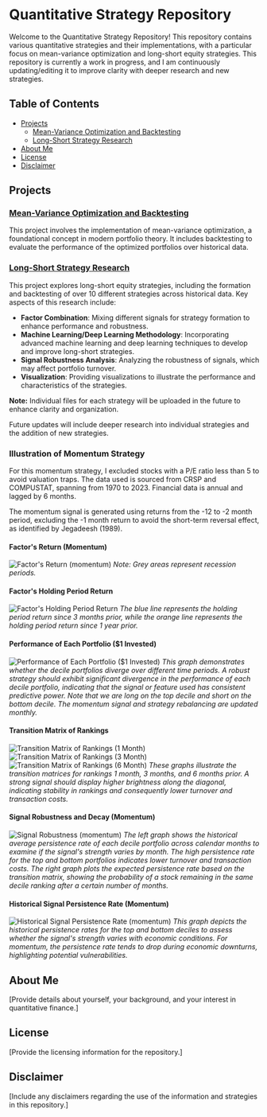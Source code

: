 
# Quantitative Strategy Repository

Welcome to the Quantitative Strategy Repository! This repository contains various quantitative strategies and their implementations, with a particular focus on mean-variance optimization and long-short equity strategies. This repository is currently a work in progress, and I am continuously updating/editing it to improve clarity with deeper research and new strategies.

## Table of Contents

- [Projects](#projects)
  - [Mean-Variance Optimization and Backtesting](#mean-variance-optimization-and-backtesting)
  - [Long-Short Strategy Research](#long-short-strategy-research)
- [About Me](#about-me)
- [License](#license)
- [Disclaimer](#disclaimer)

## Projects

### [Mean-Variance Optimization and Backtesting](./Portfolio_Optimization.ipynb)
This project involves the implementation of mean-variance optimization, a foundational concept in modern portfolio theory. It includes backtesting to evaluate the performance of the optimized portfolios over historical data.

### [Long-Short Strategy Research](./Strategy_Factors_Formation.ipynb)
This project explores long-short equity strategies, including the formation and backtesting of over 10 different strategies across historical data. Key aspects of this research include:
- **Factor Combination**: Mixing different signals for strategy formation to enhance performance and robustness.
- **Machine Learning/Deep Learning Methodology**: Incorporating advanced machine learning and deep learning techniques to develop and improve long-short strategies.
- **Signal Robustness Analysis**: Analyzing the robustness of signals, which may affect portfolio turnover.
- **Visualization**: Providing visualizations to illustrate the performance and characteristics of the strategies.

**Note:** Individual files for each strategy will be uploaded in the future to enhance clarity and organization.

Future updates will include deeper research into individual strategies and the addition of new strategies.

### Illustration of Momentum Strategy

For this momentum strategy, I excluded stocks with a P/E ratio less than 5 to avoid valuation traps. The data used is sourced from CRSP and COMPUSTAT, spanning from 1970 to 2023. Financial data is annual and lagged by 6 months.

The momentum signal is generated using returns from the -12 to -2 month period, excluding the -1 month return to avoid the short-term reversal effect, as identified by Jegadeesh (1989).

#### Factor's Return (Momentum)
![Factor's Return (momentum)](/mnt/data/file-SfxfHIv6IIhaKCA9eJuqcs7y.png)
*Note: Grey areas represent recession periods.*

#### Factor's Holding Period Return
![Factor's Holding Period Return](/mnt/data/file-9IOyL3O3uc0e0309BKvtF7DP.png)
*The blue line represents the holding period return since 3 months prior, while the orange line represents the holding period return since 1 year prior.*

#### Performance of Each Portfolio ($1 Invested)
![Performance of Each Portfolio ($1 Invested)](/mnt/data/file-KNKi09IQuIu0QhcmUrcZuOca.png)
*This graph demonstrates whether the decile portfolios diverge over different time periods. A robust strategy should exhibit significant divergence in the performance of each decile portfolio, indicating that the signal or feature used has consistent predictive power. Note that we are long on the top decile and short on the bottom decile. The momentum signal and strategy rebalancing are updated monthly.*

#### Transition Matrix of Rankings
![Transition Matrix of Rankings (1 Month)](/mnt/data/file-qD90qTk0Qtl2o9euRK506Wb7.png)
![Transition Matrix of Rankings (3 Month)](/mnt/data/file-sSeehadH3Q38onKyqff6TR0e.png)
![Transition Matrix of Rankings (6 Month)](/mnt/data/file-BitbjSJnpwuugAlVabxHPiY2.png)
*These graphs illustrate the transition matrices for rankings 1 month, 3 months, and 6 months prior. A strong signal should display higher brightness along the diagonal, indicating stability in rankings and consequently lower turnover and transaction costs.*

#### Signal Robustness and Decay (Momentum)
![Signal Robustness (momentum)](/mnt/data/file-YON1N96AlRflL5chNDkbRynG.png)
*The left graph shows the historical average persistence rate of each decile portfolio across calendar months to examine if the signal's strength varies by month. The high persistence rate for the top and bottom portfolios indicates lower turnover and transaction costs. The right graph plots the expected persistence rate based on the transition matrix, showing the probability of a stock remaining in the same decile ranking after a certain number of months.*

#### Historical Signal Persistence Rate (Momentum)
![Historical Signal Persistence Rate (momentum)](/mnt/data/file-YON1N96AlRflL5chNDkbRynG.png)
*This graph depicts the historical persistence rates for the top and bottom deciles to assess whether the signal's strength varies with economic conditions. For momentum, the persistence rate tends to drop during economic downturns, highlighting potential vulnerabilities.*

## About Me
[Provide details about yourself, your background, and your interest in quantitative finance.]

## License
[Provide the licensing information for the repository.]

## Disclaimer
[Include any disclaimers regarding the use of the information and strategies in this repository.]
